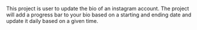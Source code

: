 This project is user to update the bio of an instagram account. The project will add a progress bar to your bio based on a starting and ending date and update it daily based on a given time. 
